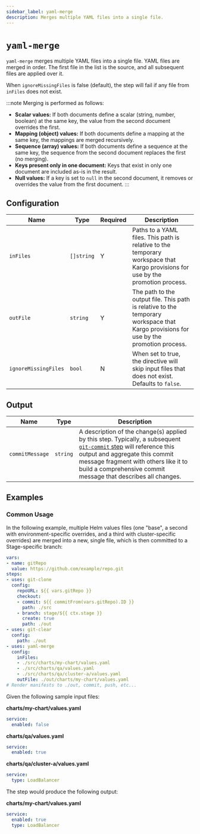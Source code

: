 ```yaml
---
sidebar_label: yaml-merge
description: Merges multiple YAML files into a single file.
---
```


# `yaml-merge`

`yaml-merge` merges multiple YAML files into a single file.
YAML files are merged in order. The first file in the list
is the source, and all subsequent files are applied over it.

When `ignoreMissingFiles` is false (default), the step will fail
if any file from `inFiles` does not exist.

:::note
Merging is performed as follows:
- **Scalar values:** If both documents define a scalar (string, number, boolean)
  at the same key, the value from the second document overrides the first.
- **Mapping (object) values:** If both documents define a mapping at the same
  key, the mappings are merged recursively.
- **Sequence (array) values:** If both documents define a sequence at the same
  key, the sequence from the second document replaces the first (no merging).
- **Keys present only in one document:** Keys that exist in only one document
  are included as-is in the result.
- **Null values:** If a key is set to `null` in the second document, it removes
  or overrides the value from the first document.
:::

## Configuration

| Name | Type | Required | Description |
|------|------|----------|-------------|
| `inFiles` | `[]string` | Y | Paths to a YAML files. This path is relative to the temporary workspace that Kargo provisions for use by the promotion process. |
| `outFile` | `string`   | Y | The path to the output file. This path is relative to the temporary workspace that Kargo provisions for use by the promotion process. |
| `ignoreMissingFiles` | `bool` | N | When set to true, the directive will skip input files that does not exist. Defaults to `false`. |

## Output

| Name | Type | Description |
|------|------|-------------|
| `commitMessage` | `string` | A description of the change(s) applied by this step. Typically, a subsequent [`git-commit` step](git-commit.md) will reference this output and aggregate this commit message fragment with others like it to build a comprehensive commit message that describes all changes. |

## Examples

### Common Usage

In the following example, multiple Helm values files (one "base", a second with
environment-specific overrides, and a third with cluster-specific overrides) are
merged into a new, single file, which is then committed to a Stage-specific
branch:

```yaml
vars:
- name: gitRepo
  value: https://github.com/example/repo.git
steps:
- uses: git-clone
  config:
    repoURL: ${{ vars.gitRepo }}
    checkout:
    - commit: ${{ commitFrom(vars.gitRepo).ID }}
      path: ./src
    - branch: stage/${{ ctx.stage }}
      create: true
      path: ./out
- uses: git-clear
  config:
    path: ./out
- uses: yaml-merge
  config:
    inFiles:
    - ./src/charts/my-chart/values.yaml
    - ./src/charts/qa/values.yaml
    - ./src/charts/qa/cluster-a/values.yaml
    outFile: ./out/charts/my-chart/values.yaml
# Render manifests to ./out, commit, push, etc...
```

Given the following sample input files:

**charts/my-chart/values.yaml**
```yaml
service:
  enabled: false
```

**charts/qa/values.yaml**
```yaml
service:
  enabled: true
```

**charts/qa/cluster-a/values.yaml**
```yaml
service:
  type: LoadBalancer
```

The step would produce the following output:

**charts/my-chart/values.yaml**
```yaml
service:
  enabled: true
  type: LoadBalancer
```
